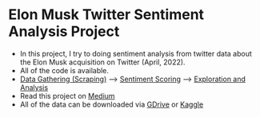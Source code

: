 # Elon Musk Twitter Sentiment Analysis Project
- In this project, I try to doing sentiment analysis from twitter data about the Elon Musk acquisition on Twitter (April, 2022).
- All of the code is available.
- [Data Gathering (Scraping)](https://github.com/yogawicaksana/elonmusk-twitter-sentiment-analysis/blob/main/prepocess-classification-RoBERTa.ipynb) --> [Sentiment Scoring](https://github.com/yogawicaksana/elonmusk-twitter-sentiment-analysis/blob/main/data-gathering.ipynb) --> [Exploration and Analysis](https://github.com/yogawicaksana/elonmusk-twitter-sentiment-analysis/blob/main/data-exploration.ipynb)
- Read this project on [Medium](https://medium.com/@prabowoyogawicaksana/elon-musks-twitter-sentiment-analysis-with-transformers-hugging-face-roberta-49b9e61b1433)
- All of the data can be downloaded via [GDrive](https://drive.google.com/drive/folders/12FPIWgaWp0mXSi_4A4pb8VEVx53MSlt1?usp=sharing) or [Kaggle](https://www.kaggle.com/datasets/prabowoyogawicaksana/elon-musk-twitter-acquisition-opinion)
